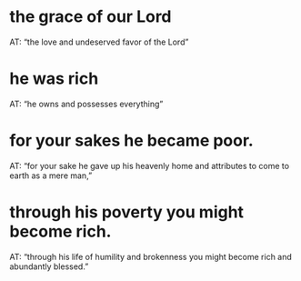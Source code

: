 #  the grace of our Lord 
AT: “the love and undeserved favor of the Lord”
#  he was rich 
AT: “he owns and possesses everything”
#  for your sakes he became poor.
AT: “for your sake he gave up his heavenly home and
attributes to come to earth as a mere man,”
#  through his poverty you might become rich. 
AT: “through his life of humility and
brokenness you might become rich and abundantly blessed.”

